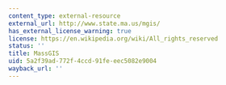 ```yaml
---
content_type: external-resource
external_url: http://www.state.ma.us/mgis/
has_external_license_warning: true
license: https://en.wikipedia.org/wiki/All_rights_reserved
status: ''
title: MassGIS
uid: 5a2f39ad-772f-4ccd-91fe-eec5082e9004
wayback_url: ''
---
```

